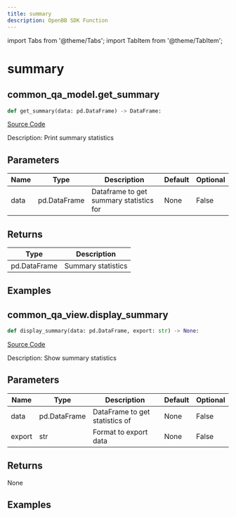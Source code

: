 ```yaml
---
title: summary
description: OpenBB SDK Function
---
```


import Tabs from '@theme/Tabs';
import TabItem from '@theme/TabItem';

# summary

<Tabs>
<TabItem value="model" label="Model" default>

## common_qa_model.get_summary

```python title='openbb_terminal/common/quantitative_analysis/qa_model.py'
def get_summary(data: pd.DataFrame) -> DataFrame:
```
[Source Code](https://github.com/OpenBB-finance/OpenBBTerminal/tree/main/openbb_terminal/common/quantitative_analysis/qa_model.py#L25)

Description: Print summary statistics

## Parameters

| Name | Type | Description | Default | Optional |
| ---- | ---- | ----------- | ------- | -------- |
| data | pd.DataFrame | Dataframe to get summary statistics for | None | False |

## Returns

| Type | Description |
| ---- | ----------- |
| pd.DataFrame | Summary statistics |

## Examples



</TabItem>
<TabItem value="view" label="View">

## common_qa_view.display_summary

```python title='openbb_terminal/common/quantitative_analysis/qa_view.py'
def display_summary(data: pd.DataFrame, export: str) -> None:
```
[Source Code](https://github.com/OpenBB-finance/OpenBBTerminal/tree/main/openbb_terminal/common/quantitative_analysis/qa_view.py#L53)

Description: Show summary statistics

## Parameters

| Name | Type | Description | Default | Optional |
| ---- | ---- | ----------- | ------- | -------- |
| data | pd.DataFrame | DataFrame to get statistics of | None | False |
| export | str | Format to export data | None | False |

## Returns

None

## Examples



</TabItem>
</Tabs>